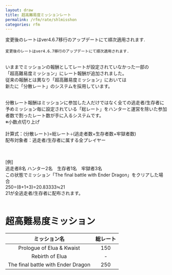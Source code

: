 ```yaml
---
layout: draw
title: 超高難易度ミッションレート
permalink: /rfm/rate/shlmisshon
categories: rfm
---
```

<div class="progress">
    <div class="progress-bar progress-bar-danger" role="progressbar" aria-valuenow="100"
      aria-valuemin="0" aria-valuemax="100" style="width: 100%">
     変更後のレートはver4.6.7移行のアップデートにて順次適用されます.
    </div>
  </div>
 <br>
<code class="highlighter-rouge">変更後のレートはver4.6.7移行のアップデートにて順次適用されます. </code><br>
 

いままでミッションの報酬としてレートが設定されていなかった一部の<br>
「超高難易度ミッション」にレート報酬が追加されました。<br>
従来の報酬とは異なり「超高難易度ミッション」においては<br>
新たに「分散レート」のシステムを採用しています。<br>
<br>

分散レート報酬はミッションに参加した人だけではなく全ての逃走者/生存者に<br>
予めミッション毎に設定されている「総レート」をハンターと運営を除いた参加者数で割ったレート数が手に入るシステムです。<br>
※小数点切り上げ<br>
<br>
計算式：(分散レート)=総レート÷(逃走者数+生存者数+牢獄者数)<br>
配布対象者：逃走者/生存者に属する全プレイヤー<br>
<br><br>
  
[例]<br>
逃走者8名 ハンター2名　生存者1名　牢獄者3名<br>
この状態でミッション「The final battle with Ender Dragon」をクリアした場合<br>
250÷(8+1+3)=20.83333≒21<br>
21が全逃走者/生存者に配布されます。<br>
<br>
# 超高難易度ミッション  
  
|ミッション名| 総レート |
| :-----------: |:-------------:|
| Prologue of Elua & Kwaist | 150 |
| Rebirth of Elua | - |
| The final battle with Ender Dragon | 250 |


